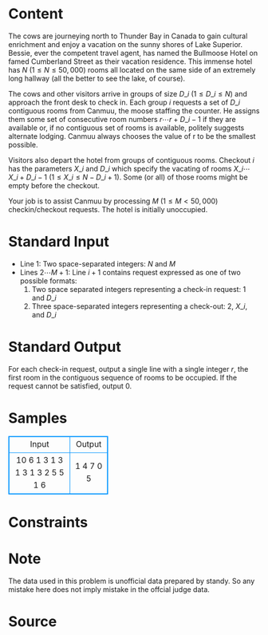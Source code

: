 
# Content

The cows are journeying north to Thunder Bay in Canada to gain cultural enrichment and enjoy a vacation on the sunny shores of Lake Superior. Bessie, ever the competent travel agent, has named the Bullmoose Hotel on famed Cumberland Street as their vacation residence. This immense hotel has $N$ ($1\leq N\leq 50,000$) rooms all located on the same side of an extremely long hallway (all the better to see the lake, of course).

The cows and other visitors arrive in groups of size $D\_i$ ($1\leq D\_i\leq N$) and approach the front desk to check in. Each group $i$ requests a set of $D\_i$ contiguous rooms from Canmuu, the moose staffing the counter. He assigns them some set of consecutive room numbers $r\cdots r+D\_i-1$ if they are available or, if no contiguous set of rooms is available, politely suggests alternate lodging. Canmuu always chooses the value of r to be the smallest possible.

Visitors also depart the hotel from groups of contiguous rooms. Checkout $i$ has the parameters $X\_i$ and $D\_i$ which specify the vacating of rooms $X\_i\cdots X\_i +D\_i-1$ ($1\leq X\_i\leq N-D\_i+1$). Some (or all) of those rooms might be empty before the checkout.

Your job is to assist Canmuu by processing $M$ ($1\leq M < 50,000$) checkin/checkout requests. The hotel is initially unoccupied.

# Standard Input

* Line $1$: Two space-separated integers: $N$ and $M$
* Lines $2\cdots M+1$: Line $i+1$ contains request expressed as one of two possible formats: 
   1. Two space separated integers representing a check-in request: $1$ and $D\_i$ 
   2. Three space-separated integers representing a check-out: $2$, $X\_i$, and $D\_i$

# Standard Output

For each check-in request, output a single line with a single integer $r$, the first room in the contiguous sequence of rooms to be occupied. If the request cannot be satisfied, output $0$.

# Samples

<style>
        table,table tr th, table tr td { border:1px solid #0094ff; }
        table { width: 200px; min-height: 25px; line-height: 25px; text-align: center; border-collapse: collapse;}   
    </style>
<table>
	<tr>
		<td>Input</td>
		<td>Output</td>
	</tr>
<tr><td>10 6
1 3
1 3
1 3
1 3
2 5 5
1 6</td><td>1
4
7
0
5</td></tr></table>


# Constraints



# Note

The data used in this problem is unofficial data prepared by standy. So any mistake here does not imply mistake in the offcial judge data.

# Source


